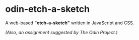 # odin-etch-a-sketch

A web-based **"etch-a-sketch"** written in JavaScript and CSS.

*(Also, an assignment suggested by The Odin Project.)*